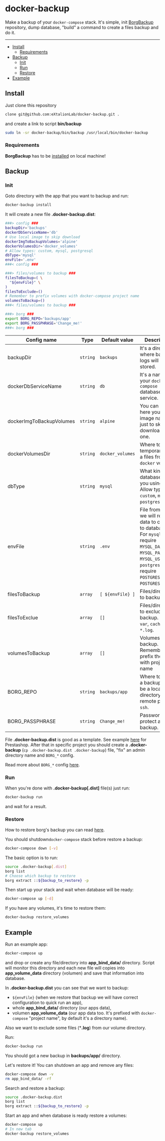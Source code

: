 # docker-backup

Make a backup of your `docker-compose` stack. It's simple, init
[BorgBackup](https://www.borgbackup.org/) repository, dump database, "build" a
command to create a files backup and do it.

---

- [Install](#install)
	- [Requirements](#requirements)
- [Backup](#backup)
	- [Init](#init)
	- [Run](#run)
	- [Restore](#restore)
- [Example](#example)

## Install

Just clone this repository

```bash
clone git@github.com:eXtalionLab/docker-backup.git .
```

and create a link to script **bin/backup**

```bash
sudo ln -sr docker-backup/bin/backup /usr/local/bin/docker-backup
```

### Requirements

**BorgBackup** has to be
[installed](https://borgbackup.readthedocs.io/en/stable/installation.html) on
local machine!

## Backup

### Init

Goto directory with the app that you want to backup and run:

```bash
docker-backup install
```

It will create a new file **.docker-backup.dist**:

```bash
###> config ###
backupDir='backups'
dockerDbServiceName='db'
# Use local image to skip download
dockerImgToBackupVolumes='alpine'
dockerVolumesDir='docker_volumes'
# Allow types: custom, mysql, postgresql
dbType='mysql'
envFile='.env'
###< config ###

###> files/volumes to backup ###
filesToBackup=( \
  "${envFile}" \
)
filesToExclude=()
# Remember to prefix volumes with docker-compose project name
volumesToBackup=()
###< files/volumes to backup ###

###> borg ###
export BORG_REPO='backups/app'
export BORG_PASSPHRASE='Change_me!'
###< borg ###
```

| Config name | Type | Default value | Description |
|--|--|--|--|
| backupDir | `string` | `backups` | It's a directory where backup logs will be stored. |
| dockerDbServiceName | `string` | `db` | It's a name of your `docker-compose` database service. |
| dockerImgToBackupVolumes | `string` | `alpine` | You can put here your image name just to skip download new one. |
| dockerVolumesDir | `string` | `docker_volumes` | Where to temporary store a files from `docker` volumes. |
| dbType | `string` | `mysql` | What kind of database are you using? Allow types are: `custom`, `mysql`, `postgresql`. |
| envFile | `string` | `.env` | File from where we will read data to connect to database. For `mysql` we require `MYSQL_DATABASE`, `MYSQL_PASSWORD`, `MYSQL_USER`. For `postgresql` we require `POSTGRES_DB`, `POSTGRES_USER`.
| filesToBackup | `array` | `[ ${envFile} ]` | Files/directories to backup.
| filesToExclue | `array` | `[]` | Files/directories to exclude from backup. Eg. `var`, `cache`, `*.log`. |
| volumesToBackup | `array` | `[]` | Volumes to backup. Remember to prefix them with project name |
| BORG_REPO | `string` | `backups/app` | Where to store a backup. It can be a local directory or remote path via `ssh`. |
| BORG_PASSPHRASE | `string` | `Change_me!` | Password to protect a backup. |

File **.docker-backup.dist** is good as a template. See example
[here](https://github.com/eXtalionLab/prestashop_docker/blob/master/.docker-backup.dist)
for Prestashop. After that in specific project you should create a
    **.docker-backup** (`cp .docker-backup.dist .docker-backup`) file, "fix" an
    admin directory name and `BORG_*` config.

Read more about `BORG_*` config
[here](https://borgbackup.readthedocs.io/en/stable/usage/general.html#environment-variables).

### Run

When you're done with **.docker-backup[.dist]** file(s) just run:

```bash
docker-backup run
```

and wait for a result.

### Restore

How to restore borg's backup you can read
[here](https://borgbackup.readthedocs.io/en/stable/quickstart.html#restoring-a-backup).

You should shutdown`docker-compose` stack before restore a backup:

```bash
docker-compose down [-v]
```

The basic option is to run:

```bash
source .docker-backup[.dist]
borg list
# Choose which backup to restore
borg extract ::${backup_to_restore} -p
```

Then start up your stack and wait when database will be ready:

```bash
docker-compose up [-d]
```

If you have any volumes, it's time to restore them:

```bash
docker-backup restore_volumes
```

## Example

Run an example app:

```bash
docker-compose up
```

and drop or create any file/directory into **app_bind_data/** directory. Script
will monitor this directory and each new file will copies into **app_volume_data**
directory (volumen) and save that information into database.

In **.docker-backup.dist** you can see that we want to backup:

- `${envFile}` (when we restore that backup we will have correct configuration
to quick run an app),
- whole **app_bind_data/** directory (our apps data),
- volumen **app_volume_data** (our app data too. It's prefixed with
`docker-compose` "project name", by default it's a directory name).

Also we want to exclude some files (***.log**) from our volume directory.

Run:

```bash
docker-backup run
```

You should got a new backup in **backups/app/** directory.

Let's restore it! You can shutdown an app and remove any files:

```bash
docker-compose down -v
rm app_bind_data/ -rf
```

Search and restore a backup:

```bash
source .docker-backup.dist
borg list
borg extract ::${backup_to_restore} -p
```

Start an app and when database is ready restore a volumes:

```bash
docker-compose up
# In new tab
docker-backup restore_volumes
```

